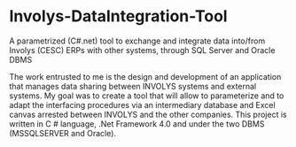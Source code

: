 # Involys-DataIntegration-Tool
A parametrized (C#.net) tool to exchange and integrate data into/from Involys (CESC) ERPs with other systems, through SQL Server and Oracle DBMS

The work entrusted to me is the design and development of an application that
manages data sharing between INVOLYS systems and external systems. My goal was to
create a tool that will allow to parameterize and to adapt the interfacing procedures
via an intermediary database and Excel canvas arrested between INVOLYS and the
other companies.
This project is written in C # language, .Net Framework 4.0 and under the two DBMS
(MSSQLSERVER and Oracle).
